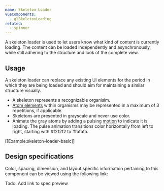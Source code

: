 ```yaml
---
name: Skeleton Loader
vueComponents: 
  - glSkeletonLoading
related:
  - spinner
---
```


A skeleton loader is used to let users know what kind of content is currently loading. The content can be loaded independently and asynchronously, while still adhering to the structure and look of the complete view.

## Usage

A skeleton loader can replace any existing UI elements for the period in which they are being loaded and should aim for maintaining a similar structure visually.

*   A skeleton represents a recognizable organisim.
*   [Atom elements](https://gitlab.com/gitlab-org/gitlab-design/blob/master/doc/pattern-library.md) within organisms may be represented in a maximum of 3 repetitions, if applicable.
*   Skeletons are presented in grayscale and never use color.
*   Animate the gray atoms by adding a pulsing [motion](/foundations/motion) to indicate it is loading. The pulse animation transitions color horizontally from left to right, starting with #f2f2f2 to #fafafa.

[[Example:skeleton-loader-basic]]

## Design specifications

Color, spacing, dimension, and layout specific information pertaining to this component can be viewed using the following link:

Todo: Add link to spec preview
